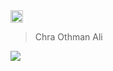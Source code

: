 <img  src="https://cdn-icons.flaticon.com/png/512/2926/premium/2926745.png?token=exp=1643901377~hmac=e59ea2eed3ad0e1cdb4955b9d106bf64" height="20" />

 >Chra Othman Ali 




<a align="center" href="https://github.com/chra-O/tailwindcss-Portfolio">
  <img align="center" src="https://github-readme-stats.vercel.app/api/?username=chra-o&repo=tailwindcss-Portfolio" />
</a>

 





 

 
